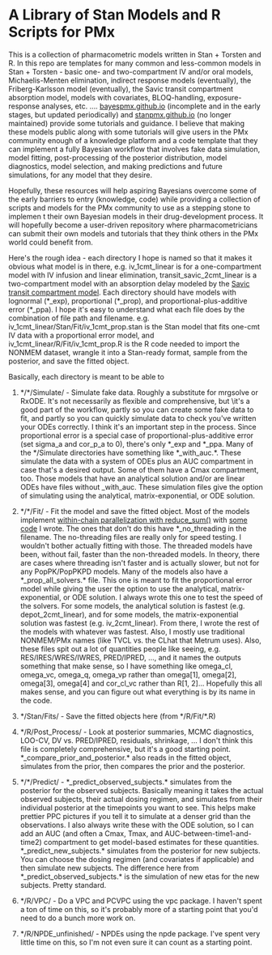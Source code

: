 # A Library of Stan Models and R Scripts for PMx

This is a collection of pharmacometric models written in Stan + Torsten and R.
In this repo are templates for many common and less-common models in
Stan + Torsten - basic one- and two-compartment IV and/or oral models,
Michaelis-Menten elimination, indirect response models (eventually), the
Friberg-Karlsson model (eventually), the Savic transit compartment absorption
model, models with covariates, BLOQ-handling, exposure-response analyses, etc. ….
[bayespmx.github.io](bayespmx.github.io) (incomplete and in the early stages,
but updated periodically) and [stanpmx.github.io](stanpmx.github.io) (no longer
maintained) provide some tutorials and guidance. I
believe that making these models public along with some tutorials
will give users in the PMx community enough of a knowledge platform and
a code template that they can implement a fully Bayesian workflow that involves
fake data simulation, model fitting, post-processing of the posterior
distribution, model diagnostics, model selection, and making predictions and
future simulations, for any model that they desire.

Hopefully, these resources will help aspiring Bayesians overcome some of the
early barriers to entry (knowledge, code) while providing a collection of
scripts and models for the PMx community to use as a stepping stone to implemen
t their own Bayesian models in their drug-development process. It will hopefully
become a user-driven repository where pharmacometricians can submit their own
models and tutorials that they think others in the PMx world could benefit from.

Here's the rough idea - each directory I hope is named so that it makes it
obvious what model is in there, e.g. iv_1cmt_linear is for a one-compartment
model with IV infusion and linear elimination, transit_savic_2cmt_linear is a
two-compartment model with an absorption delay modeled by the
[Savic transit compartment model](https://pubmed.ncbi.nlm.nih.gov/17653836/).
Each directory should have models with lognormal (\*_exp), proportional
(\*_prop), and proportional-plus-additive error (\*_ppa). I hope it's easy to
understand  what each file does by the combination of file path and filename.
e.g. iv_1cmt_linear/Stan/Fit/iv_1cmt_prop.stan is the Stan model that fits
one-cmt IV data with a proportional error model, and
iv_1cmt_linear/R/Fit/iv_1cmt_prop.R is the R code needed to import the NONMEM
dataset, wrangle it into a Stan-ready format, sample from the posterior, and
save the fitted object.

Basically, each directory is meant to be able to

1) \*/\*/Simulate/ - Simulate fake data. Roughly a substitute for mrgsolve or
RxODE. It's not necessarily as flexible and comprehensive, but \it's a good part
of the workflow, partly so you can create some fake data to fit, and partly so
you can quickly simulate data to check you've written your ODEs correctly. I
think it's an important step in the process. Since proportional error is a
special case of proportional-plus-additive error (set sigma_a and cor_p_a to 0),
there's only \*_exp and \*_ppa. Many of the \*/Simulate directories have
something like \*_with_auc.\*. These simulate the data with a system of ODEs
plus an AUC compartment in case that's a desired output. Some of them have a
Cmax compartment, too. Those models that have an analytical solution and/or are
linear ODEs have files without _with_auc. These simulation files give the option
of simulating using the analytical, matrix-exponential, or ODE solution.

2) \*/\*/Fit/ - Fit the model and save the fitted object. Most of the models
implement
[within-chain parallelization with reduce_sum()](https://mc-stan.org/docs/stan-users-guide/reduce-sum.html)
with
[some code](https://bayespmx.github.io/tutorials/Threading-for-Within-Chain-Parallelization.html#example-one-compartment-iv)
I wrote. The ones that don't do this have \*_no_threading in the filename. The
no-threading files are really only for speed testing. I wouldn't bother actually
fitting with those. The threaded models have been, without fail, faster than the
non-threaded models. In theory, there are cases where threading isn't faster and
is actually slower, but not for any PopPK/PopPKPD models. Many of the models
also have a \*_prop_all_solvers.\* file. This one is meant to fit the
proportional error model while giving the user the option to use the analytical,
matrix-exponential, or ODE solution. I always wrote this one to test the speed
of the solvers. For some models, the analytical solution is fastest
(e.g. depot_2cmt_linear), and for some models, the matrix-exponential solution
was fastest (e.g. iv_2cmt_linear). From there, I wrote the rest of the models
with whatever was fastest. Also, I mostly use traditional NONMEM/PMx names (like
TVCL vs. the CLhat that Metrum uses). Also, these files spit out a lot of
quantities people like seeing, e.g. RES/IRES/WRES/IWRES, PRED/IPRED, ..., and it
names the outputs something that make sense, so I have something like omega_cl,
omega_vc, omega_q, omega_vp rather than omega[1], omega[2], omega[3], omega[4]
and cor_cl_vc rather than R[1, 2]... Hopefully this all makes sense, and you can
figure out what everything is by its name in the code.

3) \*/Stan/Fits/ - Save the fitted objects here (from \*/R/Fit/\*.R)

4) \*/R/Post_Process/ - Look at posterior summaries, MCMC diagnostics, LOO-CV,
DV vs. PRED/IPRED, residuals, shrinkage, ... I don't think this file is
completely comprehensive, but it's a good starting point.
\*_compare_prior_and_posterior.\*  also reads in the fitted object, simulates
from the prior, then compares the prior and the posterior.

5) \*/\*/Predict/ - \*_predict_observed_subjects.\* simulates from the posterior
for the observed subjects. Basically meaning it takes the actual observed
subjects, their actual dosing regimen, and simulates from their individual
posterior at the timepoints you want to see. This helps make prettier PPC
pictures if you tell it to simulate at a denser grid than the observations. I
also always write these with the ODE solution, so I can add an AUC (and often a
Cmax, Tmax, and AUC-between-time1-and-time2) compartment to get model-based
estimates for these quantities. \*_predict_new_subjects.\* simulates from the
posterior for new subjects. You can choose the dosing regimen (and covariates if
applicable) and then simulate new subjects. The difference here from
\*_predict_observed_subjects.\* is the simulation of new etas for the new
subjects. Pretty standard.

6) \*/R/VPC/ - Do a VPC and PCVPC using the vpc package. I haven't spent a ton
of time on this, so it's probably more of a starting point that you'd need to do
a bunch more work on.

7) \*/R/NPDE_unfinished/ - NPDEs using the npde package. I've spent very little
time on this, so I'm not even sure it can count as a starting point.
